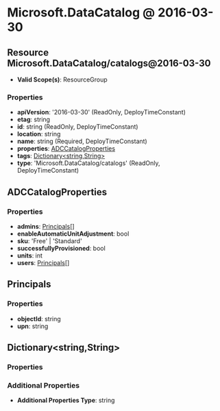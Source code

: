 # Microsoft.DataCatalog @ 2016-03-30

## Resource Microsoft.DataCatalog/catalogs@2016-03-30
* **Valid Scope(s)**: ResourceGroup
### Properties
* **apiVersion**: '2016-03-30' (ReadOnly, DeployTimeConstant)
* **etag**: string
* **id**: string (ReadOnly, DeployTimeConstant)
* **location**: string
* **name**: string (Required, DeployTimeConstant)
* **properties**: [ADCCatalogProperties](#adccatalogproperties)
* **tags**: [Dictionary<string,String>](#dictionarystringstring)
* **type**: 'Microsoft.DataCatalog/catalogs' (ReadOnly, DeployTimeConstant)

## ADCCatalogProperties
### Properties
* **admins**: [Principals](#principals)[]
* **enableAutomaticUnitAdjustment**: bool
* **sku**: 'Free' | 'Standard'
* **successfullyProvisioned**: bool
* **units**: int
* **users**: [Principals](#principals)[]

## Principals
### Properties
* **objectId**: string
* **upn**: string

## Dictionary<string,String>
### Properties
### Additional Properties
* **Additional Properties Type**: string

